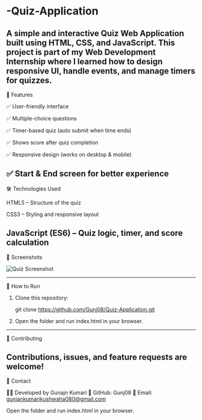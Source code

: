 # -Quiz-Application
A simple and interactive Quiz Web Application built using HTML, CSS, and JavaScript. This project is part of my Web Development Internship where I learned how to design responsive UI, handle events, and manage timers for quizzes.
---
📌 Features

✅ User-friendly interface

✅ Multiple-choice questions

✅ Timer-based quiz (auto submit when time ends)

✅ Shows score after quiz completion

✅ Responsive design (works on desktop & mobile)

✅ Start & End screen for better experience
---
🛠️ Technologies Used

HTML5 – Structure of the quiz

CSS3 – Styling and responsive layout

JavaScript (ES6) – Quiz logic, timer, and score calculation
---
📸 Screenshots

 ![Quiz Screenshot](https://user-images.githubusercontent.com/your-image-link.pn)

---
🚀 How to Run

1. Clone this repository:

   git clone https://github.com/Gunj08/Quiz-Application.git

2. Open the folder and run index.html in your browser.
---

🤝 Contributing

Contributions, issues, and feature requests are welcome!
---

📧 Contact

👩‍💻 Developed by Gunajn Kumari
🔗 GitHub: Gunj08
📩 Email: gunjankumarikushwaha080@gmail.com

Open the folder and run index.html in your browser.
